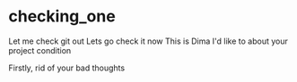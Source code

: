 # checking_one
Let me check git out
Lets go check it now
This is Dima I'd like to about your project condition




Firstly, rid of your bad thoughts
